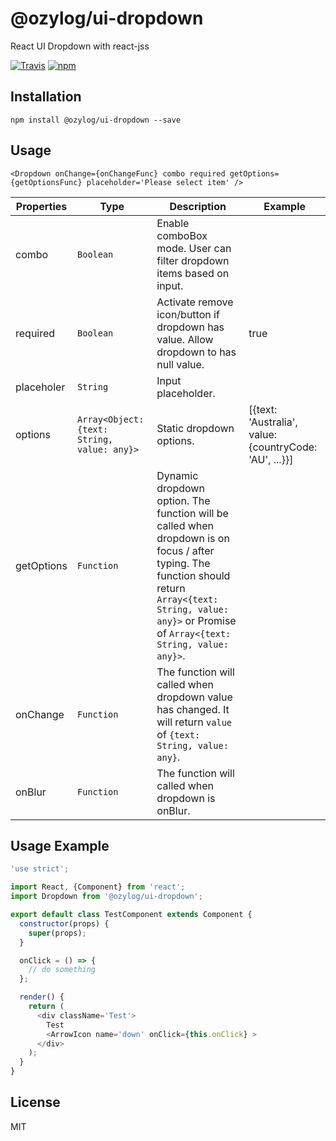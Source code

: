 # @ozylog/ui-dropdown
React UI Dropdown with react-jss

[![Travis](https://img.shields.io/travis/ozylog/ui-dropdown.svg)](https://travis-ci.org/ozylog/ui-dropdown) [![npm](https://img.shields.io/npm/dt/@ozylog/ui-dropdown.svg)](https://www.npmjs.com/package/@ozylog/ui-dropdown)

## Installation
```
npm install @ozylog/ui-dropdown --save
```

## Usage

```
<Dropdown onChange={onChangeFunc} combo required getOptions={getOptionsFunc} placeholder='Please select item' />
```

| Properties | Type | Description | Example |
|------------|--------------------------------------------|------------------------------------------------------------------------------------------------------------------------------------------------------------------------------------------------------------------|--------------------------------------------------------|
| combo | `Boolean` | Enable comboBox mode. User can filter dropdown items based on input. |  |
| required | `Boolean` | Activate remove icon/button if dropdown has value. Allow dropdown to has null value. | true |
| placeholer | `String` | Input placeholder. |  |
| options | `Array<Object:{text: String, value: any}>` | Static dropdown options. | [{text: 'Australia', value: {countryCode: 'AU', ...}}] |
| getOptions | `Function` | Dynamic dropdown option. The function will be called when dropdown is on focus / after typing. The function should return `Array<{text: String, value: any}>` or Promise of `Array<{text: String, value: any}>`. |  |
| onChange | `Function` | The function will called when dropdown value has changed. It will return `value` of  `{text: String, value: any}`. |  |
| onBlur | `Function` | The function will called when dropdown is onBlur. |  |

## Usage Example
```javascript
'use strict';

import React, {Component} from 'react';
import Dropdown from '@ozylog/ui-dropdown';

export default class TestComponent extends Component {
  constructor(props) {
    super(props);
  }

  onClick = () => {
    // do something
  };

  render() {
    return (
      <div className='Test'>
        Test
        <ArrowIcon name='down' onClick={this.onClick} >
      </div>
    );
  }
}
```

## License
MIT
